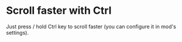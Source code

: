 # Scroll faster with Ctrl

Just press / hold Ctrl key to scroll faster (you can configure it in mod's settings).